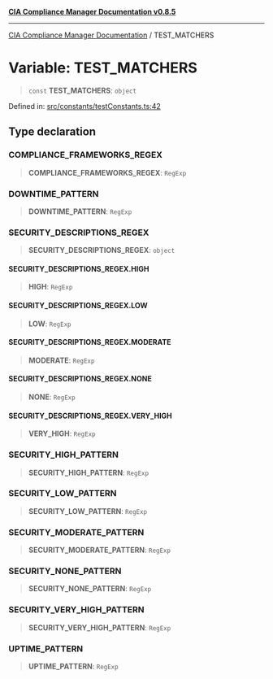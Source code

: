 [**CIA Compliance Manager Documentation v0.8.5**](../README.md)

***

[CIA Compliance Manager Documentation](../globals.md) / TEST\_MATCHERS

# Variable: TEST\_MATCHERS

> `const` **TEST\_MATCHERS**: `object`

Defined in: [src/constants/testConstants.ts:42](https://github.com/Hack23/cia-compliance-manager/blob/eca22610f41e5f6b6c0cece88769b1ffbe9db4bd/src/constants/testConstants.ts#L42)

## Type declaration

### COMPLIANCE\_FRAMEWORKS\_REGEX

> **COMPLIANCE\_FRAMEWORKS\_REGEX**: `RegExp`

### DOWNTIME\_PATTERN

> **DOWNTIME\_PATTERN**: `RegExp`

### SECURITY\_DESCRIPTIONS\_REGEX

> **SECURITY\_DESCRIPTIONS\_REGEX**: `object`

#### SECURITY\_DESCRIPTIONS\_REGEX.HIGH

> **HIGH**: `RegExp`

#### SECURITY\_DESCRIPTIONS\_REGEX.LOW

> **LOW**: `RegExp`

#### SECURITY\_DESCRIPTIONS\_REGEX.MODERATE

> **MODERATE**: `RegExp`

#### SECURITY\_DESCRIPTIONS\_REGEX.NONE

> **NONE**: `RegExp`

#### SECURITY\_DESCRIPTIONS\_REGEX.VERY\_HIGH

> **VERY\_HIGH**: `RegExp`

### SECURITY\_HIGH\_PATTERN

> **SECURITY\_HIGH\_PATTERN**: `RegExp`

### SECURITY\_LOW\_PATTERN

> **SECURITY\_LOW\_PATTERN**: `RegExp`

### SECURITY\_MODERATE\_PATTERN

> **SECURITY\_MODERATE\_PATTERN**: `RegExp`

### SECURITY\_NONE\_PATTERN

> **SECURITY\_NONE\_PATTERN**: `RegExp`

### SECURITY\_VERY\_HIGH\_PATTERN

> **SECURITY\_VERY\_HIGH\_PATTERN**: `RegExp`

### UPTIME\_PATTERN

> **UPTIME\_PATTERN**: `RegExp`
